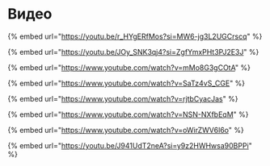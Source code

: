 # Видео

{% embed url="https://youtu.be/r_HYgERfMos?si=MW6-jg3L2UGCrscq" %}

{% embed url="https://youtu.be/JOy_SNK3qj4?si=ZgfYmxPHt3PJ2E3J" %}

{% embed url="https://www.youtube.com/watch?v=mMo8G3gCOtA" %}

{% embed url="https://www.youtube.com/watch?v=SaTz4vS_CGE" %}

{% embed url="https://www.youtube.com/watch?v=rjtbCyacJas" %}

{% embed url="https://www.youtube.com/watch?v=NSN-NXfbEqM" %}

{% embed url="https://www.youtube.com/watch?v=oWirZWV6l6o" %}

{% embed url="https://youtu.be/J941UdT2neA?si=y9z2HWHwsa90BPPi" %}
